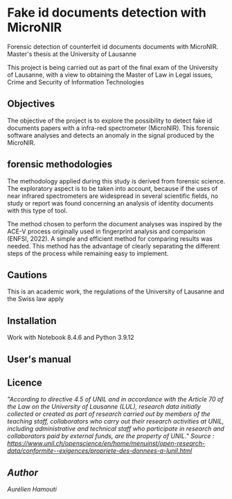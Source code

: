 # Fake id documents detection with MicroNIR

Forensic detection of counterfeit id documents documents with MicroNIR. Master's thesis at the University of Lausanne

This project is being carried out as part of the final exam of the University of Lausanne, with a view to obtaining the Master of Law in Legal issues,
Crime and Security of lnformation Technologies

## Objectives
The objective of the project is to explore the possibility to detect fake id documents papers with a infra-red spectrometer (MicroNIR). This forensic software analyses and detects an anomaly in the signal produced by the MicroNIR.

## forensic methodologies
The methodology applied during this study is derived from forensic science. The exploratory aspect is to be taken into account, because if the uses of near infrared spectrometers are widespread in several scientific fields, no study or report was found concerning an analysis of identity documents with this type of tool. 

The method chosen to perform the document analyses was inspired by the ACE-V process originally used in fingerprint analysis and comparison (ENFSI, 2022). A simple and efficient method for comparing results was needed. This method has the advantage of clearly separating the different steps of the process while remaining easy to implement.

## Cautions
This is an academic work, the regulations of the University of Lausanne and the Swiss law apply

## Installation
Work with Notebook 8.4.6 and Python 3.9.12

## User's manual

## Licence
<em>"According to directive 4.5 of UNIL and in accordance with the Article 70 of the Law on the University of Lausanne (LUL), research data initially collected or created as part of research carried out by members of the teaching staff, collaborators who carry out their research activities at UNIL, including administrative and technical staff who participate in research and collaborators paid by external funds, are the property of UNIL."<em/>
Source : https://www.unil.ch/openscience/en/home/menuinst/open-research-data/conformite--exigences/propriete-des-donnees-a-lunil.html

## Author
Aurélien Hamouti
